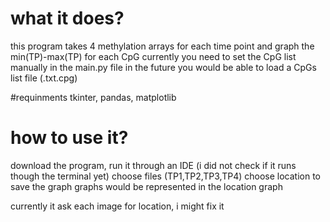 # what it does?
this program takes 4 methylation arrays for each time point 
and graph the min(TP)-max(TP)
for each CpG
currently you need to set the CpG list manually in the main.py file
in the future you would be able to load a CpGs list file (.txt\.cpg)

#requinments 
tkinter, pandas, matplotlib

# how to use it?
download the program,
run it through an IDE (i did not check if it runs though the terminal yet)
choose files (TP1,TP2,TP3,TP4)
choose location to save the graph 
graphs would be represented in the location graph

currently it ask each image for location, i might fix it 
